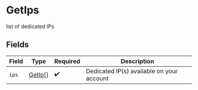 # GetIps

list of dedicated IPs


## Fields

| Field                                     | Type                                      | Required                                  | Description                               |
| ----------------------------------------- | ----------------------------------------- | ----------------------------------------- | ----------------------------------------- |
| `ips`                                     | [GetIp](../../models/shared/getip.md)[]   | :heavy_check_mark:                        | Dedicated IP(s) available on your account |